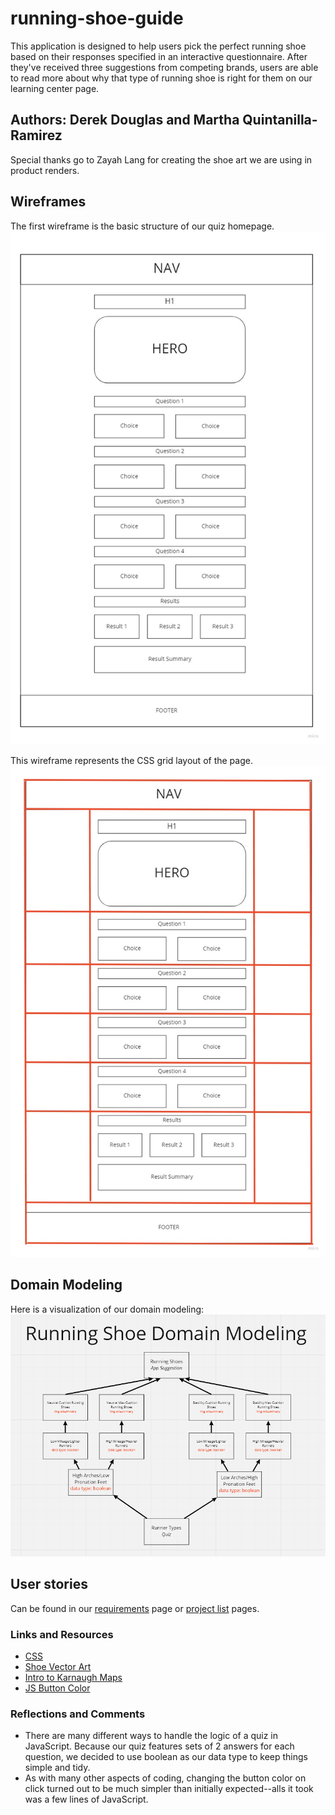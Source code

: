 # running-shoe-guide

This application is designed to help users pick the perfect running shoe based on their responses specified in an interactive questionnaire. After they've received three suggestions from competing brands, users are able to read more about why that type of running shoe is right for them on our learning center page.

## Authors: Derek Douglas and Martha Quintanilla-Ramirez

Special thanks go to Zayah Lang for creating the shoe art we are using in product renders.

## Wireframes

The first wireframe is the basic structure of our quiz homepage.
![Shoe suggestion quiz wireframe](img/wireframe-quiz.jpg)

This wireframe represents the CSS grid layout of the page.
![Shoe suggestion quiz grid layout wireframe](img/wireframe-quiz-grid.jpg)

## Domain Modeling

Here is a visualization of our domain modeling:
![Running Shoe Guide Domain Modeling](img/runnning-shoe-domain-modeling.png)

## User stories

Can be found in  our [requirements](requirements.md) page or [project list](PROJECT-LIST.md) pages.

### Links and Resources

- [CSS](https://www.bitdegree.org/learn/css-opacity#:~:text=Learn%20on%20Udacity-,Setting%20Transparent%20Boxes,to%20multiple%20elements.&text=Tip%3A%20you%20should%20notice%20that,to%20keep%20the%20text%20opacity)
- [Shoe Vector Art](https://www.vecteezy.com/free-vector/shoes)
- [Intro to Karnaugh Maps](https://www.youtube.com/watch?v=RO5alU6PpSU&t=296s)
- [JS Button Color](https://bobbyhadz.com/blog/javascript-change-button-color-onclick)


### Reflections and Comments

- There are many different ways to handle the logic of a quiz in JavaScript. Because our quiz features sets of 2 answers for each question, we decided to use boolean as our data type to keep things simple and tidy.
- As with many other aspects of coding, changing the button color on click turned out to be much simpler than initially expected--alls it took was a few lines of JavaScript.
